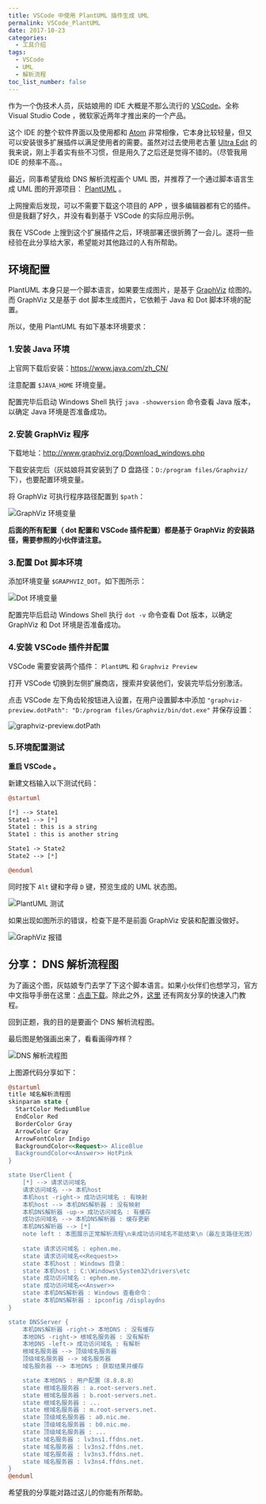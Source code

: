 ```yaml
---
title: VSCode 中使用 PlantUML 插件生成 UML
permalink: VSCode_PlantUML
date: 2017-10-23
categories:
  - 工具介绍
tags:
  - VSCode
  - UML
  - 解析流程
toc_list_number: false
---
```


作为一个伪技术人员，灰姑娘用的 IDE 大概是不那么流行的 [VSCode](https://code.visualstudio.com/)。全称 Visual Studio Code ，微软家近两年才推出来的一个产品。

这个 IDE 的整个软件界面以及使用都和 [Atom](https://atom.io/) 非常相像，它本身比较轻量，但又可以安装很多扩展插件以满足使用者的需要。虽然对过去使用老古董 [Ultra Edit](https://www.ultraedit.com/) 的我来说，刚上手着实有些不习惯，但是用久了之后还是觉得不错的。（尽管我用 IDE 的频率不高。。

最近，同事希望我给 DNS 解析流程画个 UML 图，并推荐了一个通过脚本语言生成 UML 图的开源项目： [PlantUML](http://plantuml.com/) 。

上网搜索后发现，可以不需要下载这个项目的 APP ，很多编辑器都有它的插件。但是我翻了好久，并没有看到基于 VSCode 的实际应用示例。

我在 VSCode 上搜到这个扩展插件之后，环境部署还很折腾了一会儿。遂将一些经验在此分享给大家，希望能对其他路过的人有所帮助。

<!--more-->

## 环境配置

PlantUML 本身只是一个脚本语言，如果要生成图片，是基于 [GraphViz](http://www.graphviz.org/) 绘图的。而 GraphViz 又是基于 dot 脚本生成图片，它依赖于 Java 和 Dot 脚本环境的配置。

所以，使用 PlantUML 有如下基本环境要求：

### 1.安装 Java 环境

上官网下载后安装：https://www.java.com/zh_CN/

注意配置 `$JAVA_HOME` 环境变量。

配置完毕后启动 Windows Shell 执行 `java -showversion` 命令查看 Java 版本，以确定 Java 环境是否准备成功。

### 2.安装 GraphViz 程序

下载地址：http://www.graphviz.org/Download_windows.php

下载安装完后（灰姑娘将其安装到了 D 盘路径：`D:/program files/Graphviz/`下），也要配置环境变量。

将 GraphViz 可执行程序路径配置到 `$path`：

![GraphViz 环境变量](https://pek3b.qingstor.com/imephen/20190426152846.png)

**后面的所有配置（ dot 配置和 VSCode 插件配置）都是基于 GraphViz 的安装路径，需要参照的小伙伴请注意。**

### 3.配置 Dot 脚本环境

添加环境变量 `$GRAPHVIZ_DOT`。如下图所示：

![Dot 环境变量](https://pek3b.qingstor.com/imephen/20190426152918.png)

配置完毕后启动 Windows Shell 执行 `dot -v` 命令查看 Dot 版本，以确定 GraphViz 和 Dot 环境是否准备成功。

### 4.安装 VSCode 插件并配置

VSCode 需要安装两个插件： `PlantUML` 和  `Graphviz Preview`

打开 VSCode 切换到左侧扩展商店，搜索并安装他们，安装完毕后分别激活。

点击 VSCode 左下角齿轮按钮进入设置，在用户设置脚本中添加 `"graphviz-preview.dotPath": "D:/program files/Graphviz/bin/dot.exe"` 并保存设置：

![graphviz-preview.dotPath](https://pek3b.qingstor.com/imephen/20190426152953.png)

### 5.环境配置测试

**重启 VSCode 。**

新建文档输入以下测试代码：

```pl
@startuml

[*] --> State1
State1 --> [*]
State1 : this is a string
State1 : this is another string

State1 -> State2
State2 --> [*]

@enduml
```

同时按下 `Alt` 键和字母 `D` 键，预览生成的 UML 状态图。

![PlantUML 测试](https://pek3b.qingstor.com/imephen/20190426153029.png)

如果出现如图所示的错误，检查下是不是前面 GraphViz 安装和配置没做好。

![GraphViz 报错](https://pek3b.qingstor.com/imephen/20190426153134.png)

## 分享： DNS 解析流程图

为了画这个图，灰姑娘专门去学了下这个脚本语言。如果小伙伴们也想学习，官方中文指导手册在这里：[点击下载](http://translate.plantuml.com/zh/PlantUML_Language_Reference_Guide_ZH.pdf)。除此之外，[这里](http://www.jianshu.com/p/e92a52770832) 还有网友分享的快速入门教程。

回到正题，我的目的是要画个 DNS 解析流程图。

最后图是勉强画出来了，看看画得咋样？

![DNS 解析流程图](https://pek3b.qingstor.com/imephen/20190426153216.png)

上图源代码分享如下：

```pl
@startuml
title 域名解析流程图
skinparam state {
  StartColor MediumBlue
  EndColor Red
  BorderColor Gray
  ArrowColor Gray
  ArrowFontColor Indigo
  BackgroundColor<<Request>> AliceBlue
  BackgroundColor<<Answer>> HotPink
}

state UserClient {
    [*] --> 请求访问域名
    请求访问域名 --> 本机host
    本机host -right-> 成功访问域名 : 有映射
    本机host --> 本机DNS解析器 : 没有映射
    本机DNS解析器 -up-> 成功访问域名 : 有缓存
    成功访问域名 --> 本机DNS解析器 : 缓存更新
    本机DNS解析器 --> [*]
    note left : 本图展示正常解析流程\n未成功访问域名不能结束\n（最左支路径无效）
    
    state 请求访问域名 : ephen.me.
    state 请求访问域名<<Request>>
    state 本机host : Windows 目录：
    state 本机host : C:\Windows\System32\drivers\etc
    state 成功访问域名 : ephen.me.
    state 成功访问域名<<Answer>>
    state 本机DNS解析器 : Windows 查看命令：
    state 本机DNS解析器 : ipconfig /displaydns
}

state DNSServer {
    本机DNS解析器 -right-> 本地DNS : 没有缓存
    本地DNS -right-> 根域名服务器 : 没有解析
    本地DNS -left-> 成功访问域名 : 有解析
    根域名服务器 --> 顶级域名服务器
    顶级域名服务器 --> 域名服务器
    域名服务器 --> 本地DNS : 获取结果并缓存

    state 本地DNS : 用户配置（8.8.8.8）
    state 根域名服务器 : a.root-servers.net.
    state 根域名服务器 : b.root-servers.net.
    state 根域名服务器 : ...
    state 根域名服务器 : m.root-servers.net.
    state 顶级域名服务器 : a0.nic.me.
    state 顶级域名服务器 : b0.nic.me.
    state 顶级域名服务器 : ...
    state 域名服务器 : lv3ns1.ffdns.net.
    state 域名服务器 : lv3ns2.ffdns.net.
    state 域名服务器 : lv3ns3.ffdns.net.
    state 域名服务器 : lv3ns4.ffdns.net.
}
@enduml
```

希望我的分享能对路过这儿的你能有所帮助。